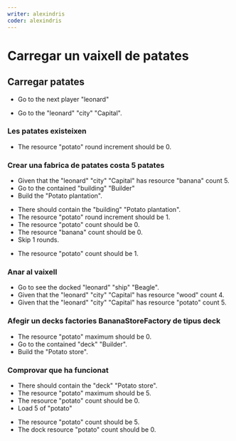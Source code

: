 ```yaml
---
writer: alexindris
coder: alexindris
---
```

# Carregar un vaixell de patates

## Carregar patates

 * Go to the next player "leonard"
 <!-- SNAPSHOT status=200 -->
 * Go to the "leonard" "city" "Capital".

### Les patates existeixen
 * The resource "potato" round increment should be 0.

### Crear una fabrica de patates costa 5 patates
 * Given that the "leonard" "city" "Capital" has resource "banana" count 5.
 * Go to the contained "building" "Builder"
 * Build the "Potato plantation".
 <!-- SNAPSHOT status=200 -->
 * There should contain the "building" "Potato plantation".
 * The resource "potato" round increment should be 1.
 * The resource "potato" count should be 0.
 * The resource "banana" count should be 0.
 * Skip 1 rounds.
 <!-- SNAPSHOT status=200 -->
 * The resource "potato" count should be 1.


### Anar al vaixell
 * Go to see the docked "leonard" "ship" "Beagle".
 * Given that the "leonard" "city" "Capital" has resource "wood" count 4.
 * Given that the "leonard" "city" "Capital" has resource "potato" count 5.


### Afegir un decks factories BananaStoreFactory de tipus deck

 * The resource "potato" maximum should be 0.     
 * Go to the contained "deck" "Builder".
 * Build the "Potato store".
 <!-- SNAPSHOT status=200 -->

### Comprovar que ha funcionat

 * There should contain the "deck" "Potato store".
 * The resource "potato" maximum should be 5.
 * The resource "potato" count should be 0.
 * Load 5 of "potato"
 <!-- SNAPSHOT status=200 -->
 * The resource "potato" count should be 5.
 * The dock resource "potato" count should be 0.
